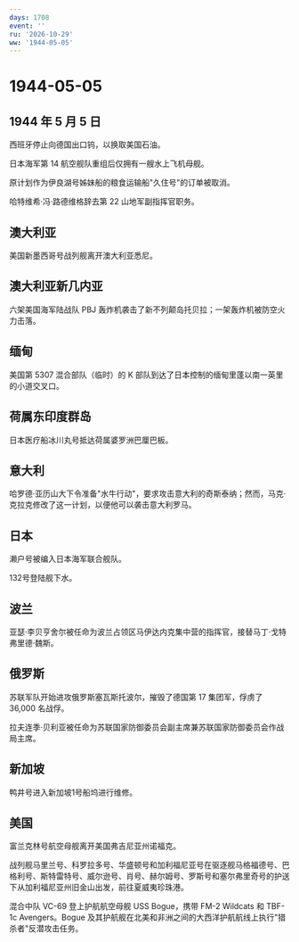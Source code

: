 ```yaml
---
days: 1708
event: ''
ru: '2026-10-29'
ww: '1944-05-05'
---
```


# 1944-05-05

## 1944 年 5 月 5 日

西班牙停止向德国出口钨，以换取美国石油。

日本海军第 14 航空舰队重组后仅拥有一艘水上飞机母舰。

原计划作为伊良湖号姊妹船的粮食运输船"久住号"的订单被取消。

哈特维希·冯·路德维格辞去第 22 山地军副指挥官职务。

## 澳大利亚

美国新墨西哥号战列舰离开澳大利亚悉尼。

## 澳大利亚新几内亚

六架美国海军陆战队 PBJ
轰炸机袭击了新不列颠岛托贝拉；一架轰炸机被防空火力击落。

## 缅甸

美国第 5307 混合部队（临时）的 K
部队到达了日本控制的缅甸里蓬以南一英里的小道交叉口。

## 荷属东印度群岛

日本医疗船冰川丸号抵达荷属婆罗洲巴厘巴板。

## 意大利

哈罗德·亚历山大下令准备"水牛行动"，要求攻击意大利的奇斯泰纳；然而，马克·克拉克修改了这一计划，以便他可以袭击意大利罗马。

## 日本

濑户号被编入日本海军联合舰队。

132号登陆舰下水。

## 波兰

亚瑟·李贝亨舍尔被任命为波兰占领区马伊达内克集中营的指挥官，接替马丁·戈特弗里德·魏斯。

## 俄罗斯

苏联军队开始进攻俄罗斯塞瓦斯托波尔，摧毁了德国第 17 集团军，俘虏了
36,000 名战俘。

拉夫连季·贝利亚被任命为苏联国家防御委员会副主席兼苏联国家防御委员会作战局主席。

## 新加坡

鸭井号进入新加坡1号船坞进行维修。

## 美国

富兰克林号航空母舰离开美国弗吉尼亚州诺福克。

战列舰马里兰号、科罗拉多号、华盛顿号和加利福尼亚号在驱逐舰马格福德号、巴格利号、斯特雷特号、威尔逊号、肖号、赫尔姆号、罗斯号和塞尔弗里奇号的护送下从加利福尼亚州旧金山出发，前往夏威夷珍珠港。

混合中队 VC-69 登上护航航空母舰 USS Bogue，携带 FM-2 Wildcats 和 TBF-1c
Avengers。Bogue
及其护航舰在北美和非洲之间的大西洋护航航线上执行"猎杀者"反潜攻击任务。